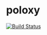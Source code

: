 # poloxy
[![Build Status](https://travis-ci.org/key-amb/poloxy.svg?branch=master)](https://travis-ci.org/key-amb/poloxy)
